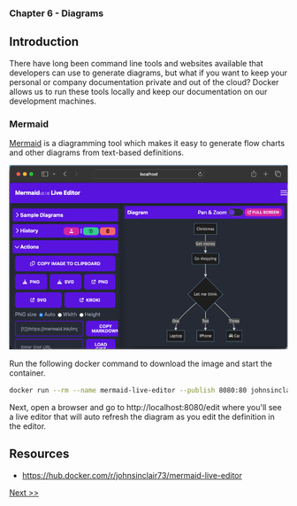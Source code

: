 ### Chapter 6 - Diagrams

## Introduction

There have long been command line tools and websites available that developers can use to generate diagrams, but what if you want to keep your personal or company documentation private and out of the cloud? Docker allows us to run these tools locally and keep our documentation on our development machines.

### Mermaid

[Mermaid](https://mermaid.js.org) is a diagramming tool which makes it easy to generate flow charts and other diagrams from text-based definitions.

![A screenshot of the Mermaid Live Editor website](images/mermaid-editor.png "Mermaid Live Editor")

Run the following docker command to download the image and start the container.

```bash
docker run --rm --name mermaid-live-editor --publish 8080:80 johnsinclair73/mermaid-live-editor:9.1.7
```

Next, open a browser and go to http://localhost:8080/edit where you'll see a live editor that will auto refresh the diagram as you edit the definition in the editor.

## Resources

* https://hub.docker.com/r/johnsinclair73/mermaid-live-editor

[Next >>](070-chapter-07.md)
